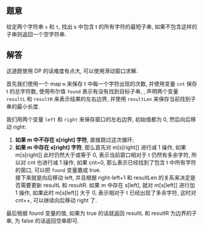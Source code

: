 ## 题意

给定两个字符串 `s` 和 `t`, 找出 s 中包含 t 的所有字符的最短子串, 如果不包含这样的子串则返回一个空字符串.

## 解答

这道题使用 DP 的话难度有点大, 可以使用滑动窗口求解.

首先我们使用一个 map `m` 来保存 t 中每一个字符出现的次数, 并使用变量 `cnt` 保存 t 的总字符数, 使用布尔值 `found` 表示有没有找到目标子串, , 声明两个变量 `resultL` 和 `resultR` 来表示结果的左右边界, 并使用 `resultLen` 来保存当前找到子串的最小长度.

我们用两个变量 `left` 和 `right` 来保存窗口的左右边界, 初始值都为 0, 然后向后移动 right:

1. **如果 m 中不存在 s[right] 字符**, 直接跳过这次循环;
2. **如果 m 中存在 s[right] 字符**, 那么首先对 m[s[right]] 进行减 1 操作, 如果 m[s[right]] 此时仍然大于或等于 0, 表示当前窗口相对于 t 仍然有多余字符, 所以对 cnt 也进行减 1 操作, 如果 cnt=0, 那么表示已经找到了包含 t 中所有字符的窗口, 可以把 `found` 变量置成 true.  
  接下来就是向后移动 left, 并且根据 right-left+1 和 resultLen 的关系来决定是否需要更新 resultL 和 resultR. 如果 m 中存在 s[left], 就对 m[s[left]] 进行加 1 操作, 如果此时 m[s[left]] 大于 0, 表示相对于 t 已经出现了多余字符, 这时对 cnt++, 可以继续向后移动 right 了.

最后根据 found 变量的值, 如果为 true 的话就返回 resultL 和 resultR 为边界的子串, 为 false 的话返回空串即可.